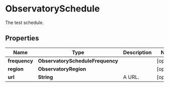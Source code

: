 

# ObservatorySchedule

The test schedule.

## Properties

| Name | Type | Description | Notes |
|------------ | ------------- | ------------- | -------------|
|**frequency** | **ObservatoryScheduleFrequency** |  |  [optional] |
|**region** | **ObservatoryRegion** |  |  [optional] |
|**url** | **String** | A URL. |  [optional] |



